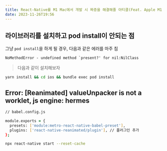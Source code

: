 ```yaml
---
title: React-Native를 M1 Mac에서 개발 시 짜증을 해결해줄 아티클(Feat. Apple M1 MacBook Pro)
date: 2023-11-26T19:56
---
```


## 라이브러리를 설치하고 pod install이 안되는 점

그냥 `pod install`을 하게 될 경우, 다음과 같은 에러를 마주 침

```
NoMethodError - undefined method `present?' for nil:NilClass
```

> 다음과 같이 설치해보자

```zsh
yarn install && cd ios && bundle exec pod install
```

## Error: [Reanimated] valueUnpacker is not a worklet, js engine: hermes

```zsh
// babel.config.js

module.exports = {
  presets: ['module:metro-react-native-babel-preset'],
  plugins: ['react-native-reanimated/plugin'], // 플러그인 추가
};
```

```zsh
npx react-native start --reset-cache
```
